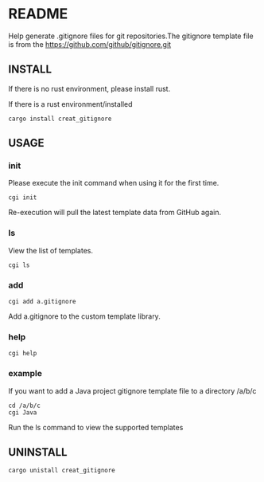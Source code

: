 # README

Help generate .gitignore files for git repositories.The gitignore template file is from
the https://github.com/github/gitignore.git

## INSTALL

If there is no rust environment, please install rust.

If there is a rust environment/installed

```shell
cargo install creat_gitignore
```

## USAGE

### init

Please execute the init command when using it for the first time.

```shell
cgi init
```

Re-execution will pull the latest template data from GitHub again.

### ls

View the list of templates.

```shell
cgi ls
```

### add
```shell
cgi add a.gitignore
```
Add a.gitignore to the custom template library.

### help

```shell
cgi help
```

### example

If you want to add a Java project gitignore template file to a directory /a/b/c

```shell
cd /a/b/c
cgi Java
```

Run the ls command to view the supported templates

## UNINSTALL

```shell
cargo unistall creat_gitignore
```
